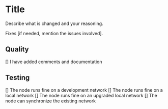 # Title
Describe what is changed and your reasoning.

Fixes [if needed, mention the issues involved].

## Quality
[] I have added comments and documentation

## Testing
[] The node runs fine on a development network
[] The node runs fine on a local network
[] The node runs fine on an upgraded local network
[] The node can synchronize the existing network
